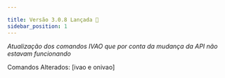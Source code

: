```yaml
---

title: Versão 3.0.8 Lançada 🎉
sidebar_position: 1
---
```



*Atualização dos comandos IVAO que por conta da mudança da API não estavam funcionando*

Comandos Alterados: [ivao e onivao]